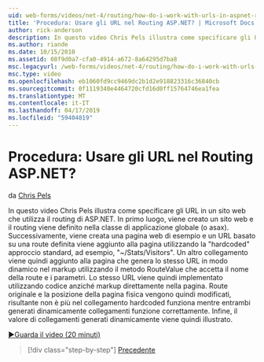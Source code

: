 ```yaml
---
uid: web-forms/videos/net-4/routing/how-do-i-work-with-urls-in-aspnet-routing
title: 'Procedura: Usare gli URL nel Routing ASP.NET? | Microsoft Docs'
author: rick-anderson
description: In questo video Chris Pels illustra come specificare gli URL in un sito web che utilizza il routing di ASP.NET. In primo luogo, viene creato un sito web e il routing viene definito nel GL....
ms.author: riande
ms.date: 10/15/2010
ms.assetid: 08f9d0a7-cfa0-4914-a672-8a64295d7ba8
msc.legacyurl: /web-forms/videos/net-4/routing/how-do-i-work-with-urls-in-aspnet-routing
msc.type: video
ms.openlocfilehash: eb1060fd9cc9469dc2b1d2e918823316c36840cb
ms.sourcegitcommit: 0f1119340e4464720cfd16d0ff15764746ea1fea
ms.translationtype: MT
ms.contentlocale: it-IT
ms.lasthandoff: 04/17/2019
ms.locfileid: "59404819"
---
```

# <a name="how-do-i-work-with-urls-in-aspnet-routing"></a>Procedura: Usare gli URL nel Routing ASP.NET?

da [Chris Pels](https://twitter.com/chrispels)

In questo video Chris Pels illustra come specificare gli URL in un sito web che utilizza il routing di ASP.NET. In primo luogo, viene creato un sito web e il routing viene definito nella classe di applicazione globale (o asax). Successivamente, viene creata una pagina web di esempio e un URL basato su una route definita viene aggiunto alla pagina utilizzando la "hardcoded" approccio standard, ad esempio, "~/Stats/Visitors". Un altro collegamento viene quindi aggiunto alla pagina che genera lo stesso URL in modo dinamico nel markup utilizzando il metodo RouteValue che accetta il nome della route e i parametri. Lo stesso URL viene quindi implementato utilizzando codice anziché markup direttamente nella pagina. Route originale e la posizione della pagina fisica vengono quindi modificati, risultante non è più nel collegamento hardcoded funziona mentre entrambi generati dinamicamente collegamenti funzione correttamente. Infine, il valore di collegamenti generati dinamicamente viene quindi illustrato.

[&#9654;Guarda il video (20 minuti)](https://channel9.msdn.com/Blogs/ASP-NET-Site-Videos/how-do-i-work-with-urls-in-aspnet-routing)

> [!div class="step-by-step"]
> [Precedente](how-do-i-use-routing-with-aspnet-web-forms.md)

